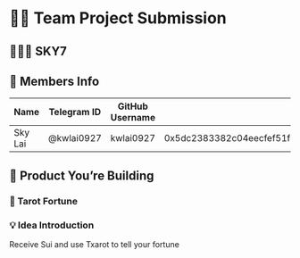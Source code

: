 # 🧑‍💻 Team Project Submission

## 🧑‍🤝‍🧑 SKY7

## 👥 Members Info

| Name           | Telegram ID     | GitHub Username | Sui Wallet Address                          |
|----------------|------------------|------------------|----------------------------------------------|
| Sky Lai        | @kwlai0927       | kwlai0927       | 0x5dc2383382c04eecfef51fb232dbe139b07b0eb9f934ad7bc96f85444df70c58      |

## 🚀 Product You’re Building

### 📝 Tarot Fortune

### 💡 Idea Introduction

Receive Sui and use Txarot to tell your fortune
